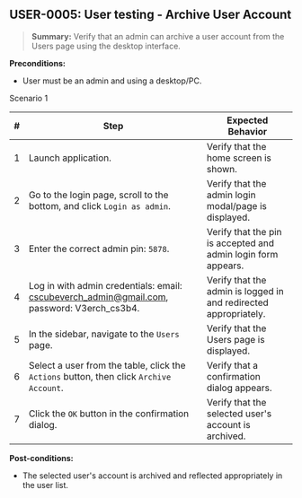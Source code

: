 ## **USER-0005:** User testing - Archive User Account

> **Summary:** Verify that an admin can archive a user account from the Users page using the desktop interface.

**Preconditions:**

- User must be an admin and using a desktop/PC.

Scenario 1

| #   | Step                                                                                       | Expected Behavior                                                |
| --- | ------------------------------------------------------------------------------------------ | ---------------------------------------------------------------- |
| 1   | Launch application.                                                                        | Verify that the home screen is shown.                            |
| 2   | Go to the login page, scroll to the bottom, and click `Login as admin`.                    | Verify that the admin login modal/page is displayed.             |
| 3   | Enter the correct admin pin: `5878`.                                                       | Verify that the pin is accepted and admin login form appears.    |
| 4   | Log in with admin credentials: email: cscubeverch_admin@gmail.com, password: V3erch_cs3b4. | Verify that the admin is logged in and redirected appropriately. |
| 5   | In the sidebar, navigate to the `Users` page.                                              | Verify that the Users page is displayed.                         |
| 6   | Select a user from the table, click the `Actions` button, then click `Archive Account`.    | Verify that a confirmation dialog appears.                       |
| 7   | Click the `OK` button in the confirmation dialog.                                          | Verify that the selected user's account is archived.             |

**Post-conditions:**

- The selected user's account is archived and reflected appropriately in the user list.
